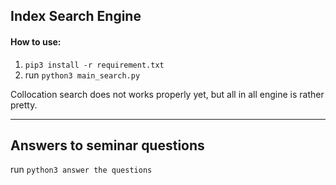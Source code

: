 ## Index Search Engine

#### How to use:

1. `pip3 install -r requirement.txt`
2. run `python3 main_search.py`

Collocation search does not works properly yet, but all in all engine is rather pretty.

-----

## Answers to seminar questions

run `python3 answer the questions`